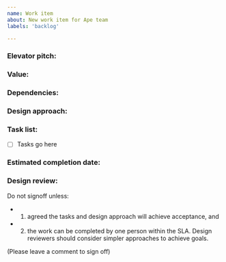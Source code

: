 ```yaml
---
name: Work item
about: New work item for Ape team
labels: 'backlog'

---
```


### Elevator pitch:
<!-- 1-2 line summary of the scope of this work item -->

### Value:
<!--
  Who is this for?
  Persona or group of people whom will derive value from the scenario.
  What benefits will be achieved or business metrics improved?
-->

### Dependencies:
<!-- Call out key people, teams, tech dependencies, or assumptions. -->

### Design approach:
<!--
  Free text / diagram / whiteboard picture / etc. that clearly shows your approach and considerations to build the task list.
  Existing code patterns in production code base that you will base your work off of.
-->

### Task list:
<!-- Bulleted list describing the exit criteria, desired end state and any documentation, monitors, work for DRI, etc. that will need to be added to make sure someone else can support once it's live. -->
* [ ] Tasks go here

### Estimated completion date:


### Design review:
<!-- 1-2 people needed for signoff -->
Do not signoff unless:
- 1) agreed the tasks and design approach will achieve acceptance, and
- 2) the work can be completed by one person within the SLA.
Design reviewers should consider simpler approaches to achieve goals.

(Please leave a comment to sign off)
